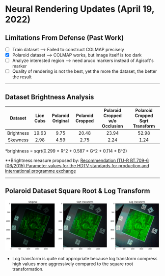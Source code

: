 # Neural Rendering Updates (April 19, 2022)
## Limitations From Defense (Past Work)
- [ ] Train dataset --> Failed to construct COLMAP precisely
- [x] Polaroid dataset --> COLMAP works, but image itself is too dark
- [ ] Analyze interested region --> need aruco markers instead of Agisoft's marker
- [ ] Quality of rendering is not the best, yet the more the dataset, the better the result

<hr>

## Dataset Brightness Analysis
| Dataset | Lion Cubs | Polaroid Original | Polaroid Cropped | Polaroid Cropped w/o Occlusion | Polaroid Cropped Sqrt Transform |
|:--:|:---:|:---:|:---:|:---:|:---:|
|Brightness|19.63|9.75|20.48|23.94|52.98|
|Skewness|2.98|4.59|2.75|2.24|1.24|


*brightness = sqrt(0.299 * R^2 + 0.587 * G^2 + 0.114 * B^2)

**Brightness measure proposed by: [Recommendation ITU-R BT.709-6
(06/2015)
Parameter values for the HDTV standards
for production and international
programme exchange](https://www.itu.int/dms_pubrec/itu-r/rec/bt/R-REC-BT.709-6-201506-I!!PDF-E.pdf)

<hr>

## Polaroid Dataset Square Root & Log Transform
![](../quantitative_measures/images/transform_sample.png)
- Log transform is quite not appropriate because log transform compress high values more aggressively compared to the square root transformation.
